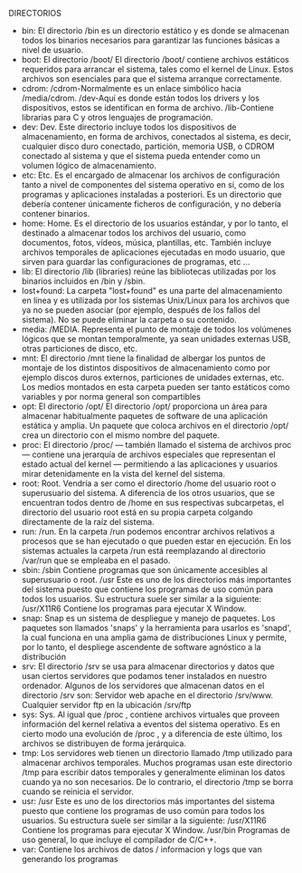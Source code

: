 DIRECTORIOS

- bin: El directorio /bin es un directorio estático y es donde se almacenan todos los binarios necesarios para garantizar las funciones básicas a nivel de usuario.
- boot: El directorio /boot/ El directorio /boot/ contiene archivos estáticos requeridos para arrancar el sistema, tales como el kernel de Linux. Estos archivos son esenciales para que el sistema arranque correctamente.
- cdrom: /cdrom-Normalmente es un enlace simbólico hacia /media/cdrom. /dev-Aquí es donde están todos los drivers y los dispositivos, estos se identifican en forma de archivo. /lib-Contiene librarias para C y otros lenguajes de programación.
- dev: Dev. Este directorio incluye todos los dispositivos de almacenamiento, en forma de archivos, conectados al sistema, es decir, cualquier disco duro conectado, partición, memoria USB, o CDROM conectado al sistema y que el sistema pueda entender como un volumen lógico de almacenamiento.
- etc: Etc. Es el encargado de almacenar los archivos de configuración tanto a nivel de componentes del sistema operativo en sí, como de los programas y aplicaciones instaladas a posteriori. Es un directorio que debería contener únicamente ficheros de configuración, y no debería contener binarios.
- home: Home. Es el directorio de los usuarios estándar, y por lo tanto, el destinado a almacenar todos los archivos del usuario, como documentos, fotos, vídeos, música, plantillas, etc. También incluye archivos temporales de aplicaciones ejecutadas en modo usuario, que sirven para guardar las configuraciones de programas, etc ...
- lib: El directorio /lib (libraries) reúne las bibliotecas utilizadas por los binarios incluidos en /bin y /sbin.
- lost+found: La carpeta "lost+found" es una parte del almacenamiento en línea y es utilizada por los sistemas Unix/Linux para los archivos que ya no se pueden asociar (por ejemplo, después de los fallos del sistema). No se puede eliminar la carpeta o su contenido.
- media: /MEDIA. Representa el punto de montaje de todos los volúmenes lógicos que se montan temporalmente, ya sean unidades externas USB, otras particiones de disco, etc.
- mnt: El directorio /mnt tiene la finalidad de albergar los puntos de montaje de los distintos dispositivos de almacenamiento como por ejemplo discos duros externos, particiones de unidades externas, etc. Los medios montados en esta carpeta pueden ser tanto estáticos como variables y por norma general son compartibles
- opt: El directorio /opt/ El directorio /opt/ proporciona un área para almacenar habitualmente paquetes de software de una aplicación estática y amplia. Un paquete que coloca archivos en el directorio /opt/ crea un directorio con el mismo nombre del paquete.
- proc: El directorio /proc/ — también llamado el sistema de archivos proc — contiene una jerarquía de archivos especiales que representan el estado actual del kernel — permitiendo a las aplicaciones y usuarios mirar detenidamente en la vista del kernel del sistema.
- root: Root. Vendría a ser como el directorio /home del usuario root o superusuario del sistema. A diferencia de los otros usuarios, que se encuentran todos dentro de /home en sus respectivas subcarpetas, el directorio del usuario root está en su propia carpeta colgando directamente de la raíz del sistema.
- run: /run. En la carpeta /run podemos encontrar archivos relativos a procesos que se han ejecutado o que pueden estar en ejecución. En los sistemas actuales la carpeta /run está reemplazando al directorio /var/run que se empleaba en el pasado.
- sbin: /sbin Contiene programas que son únicamente accesibles al superusuario o root. /usr Este es uno de los directorios más importantes del sistema puesto que contiene los programas de uso común para todos los usuarios. Su estructura suele ser similar a la siguiente: /usr/X11R6 Contiene los programas para ejecutar X Window.
- snap: Snap es un sistema de despliegue y manejo de paquetes. Los paquetes son llamados 'snaps' y la herramienta para usarlos es 'snapd', la cual funciona en una amplia gama de distribuciones Linux y permite, por lo tanto, el despliege ascendente de software agnóstico a la distribución
- srv: El directorio /srv se usa para almacenar directorios y datos que usan ciertos servidores que podamos tener instalados en nuestro ordenador. Algunos de los servidores que almacenan datos en el directorio /srv son: Servidor web apache en el directorio /srv/www. Cualquier servidor ftp en la ubicación /srv/ftp
- sys: Sys. Al igual que /proc , contiene archivos virtuales que proveen información del kernel relativa a eventos del sistema operativo. Es en cierto modo una evolución de /proc , y a diferencia de este último, los archivos se distribuyen de forma jerárquica.
- tmp: Los servidores web tienen un directorio llamado /tmp utilizado para almacenar archivos temporales. Muchos programas usan este directorio /tmp para escribir datos temporales y generalmente eliminan los datos cuando ya no son necesarios. De lo contrario, el directorio /tmp se borra cuando se reinicia el servidor.
- usr: /usr Este es uno de los directorios más importantes del sistema puesto que contiene los programas de uso común para todos los usuarios. Su estructura suele ser similar a la siguiente: /usr/X11R6 Contiene los programas para ejecutar X Window. /usr/bin Programas de uso general, lo que incluye el compilador de C/C++.
- var: Contiene los archivos de datos / informacion y logs que van generando los programas